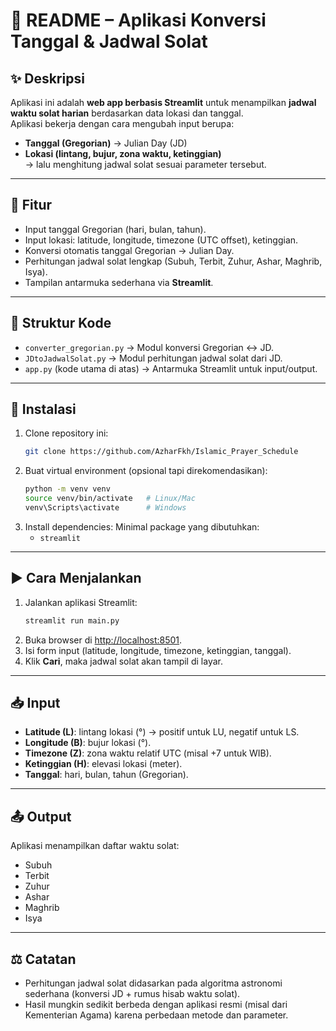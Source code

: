 # 📖 README – Aplikasi Konversi Tanggal & Jadwal Solat

## ✨ Deskripsi

Aplikasi ini adalah **web app berbasis Streamlit** untuk menampilkan **jadwal waktu solat harian** berdasarkan data lokasi dan tanggal.  
Aplikasi bekerja dengan cara mengubah input berupa:

- **Tanggal (Gregorian)** → Julian Day (JD)
- **Lokasi (lintang, bujur, zona waktu, ketinggian)**  
  → lalu menghitung jadwal solat sesuai parameter tersebut.

---

## 🚀 Fitur

- Input tanggal Gregorian (hari, bulan, tahun).
- Input lokasi: latitude, longitude, timezone (UTC offset), ketinggian.
- Konversi otomatis tanggal Gregorian → Julian Day.
- Perhitungan jadwal solat lengkap (Subuh, Terbit, Zuhur, Ashar, Maghrib, Isya).
- Tampilan antarmuka sederhana via **Streamlit**.

---

## 📂 Struktur Kode

- `converter_gregorian.py` → Modul konversi Gregorian ↔ JD.
- `JDtoJadwalSolat.py` → Modul perhitungan jadwal solat dari JD.
- `app.py` (kode utama di atas) → Antarmuka Streamlit untuk input/output.

---

## 🔧 Instalasi

1. Clone repository ini:
   ```bash
   git clone https://github.com/AzharFkh/Islamic_Prayer_Schedule
   ```
2. Buat virtual environment (opsional tapi direkomendasikan):
   ```bash
   python -m venv venv
   source venv/bin/activate   # Linux/Mac
   venv\Scripts\activate      # Windows
   ```
3. Install dependencies:
   Minimal package yang dibutuhkan:
   - `streamlit`

---

## ▶️ Cara Menjalankan

1. Jalankan aplikasi Streamlit:
   ```bash
   streamlit run main.py
   ```
2. Buka browser di [http://localhost:8501](http://localhost:8501).
3. Isi form input (latitude, longitude, timezone, ketinggian, tanggal).
4. Klik **Cari**, maka jadwal solat akan tampil di layar.

---

## 📥 Input

- **Latitude (L)**: lintang lokasi (°) → positif untuk LU, negatif untuk LS.
- **Longitude (B)**: bujur lokasi (°).
- **Timezone (Z)**: zona waktu relatif UTC (misal +7 untuk WIB).
- **Ketinggian (H)**: elevasi lokasi (meter).
- **Tanggal**: hari, bulan, tahun (Gregorian).

---

## 📤 Output

Aplikasi menampilkan daftar waktu solat:

- Subuh
- Terbit
- Zuhur
- Ashar
- Maghrib
- Isya

---

## ⚖️ Catatan

- Perhitungan jadwal solat didasarkan pada algoritma astronomi sederhana (konversi JD + rumus hisab waktu solat).
- Hasil mungkin sedikit berbeda dengan aplikasi resmi (misal dari Kementerian Agama) karena perbedaan metode dan parameter.
